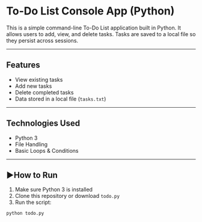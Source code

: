 # To-Do List Console App (Python)

This is a simple command-line To-Do List application built in Python. It allows users to add, view, and delete tasks. Tasks are saved to a local file so they persist across sessions.

---

##  Features
- View existing tasks
- Add new tasks
- Delete completed tasks
- Data stored in a local file (`tasks.txt`)

---

## Technologies Used
- Python 3
- File Handling
- Basic Loops & Conditions

---

## ▶How to Run

1. Make sure Python 3 is installed
2. Clone this repository or download `todo.py`
3. Run the script:

```bash
python todo.py
